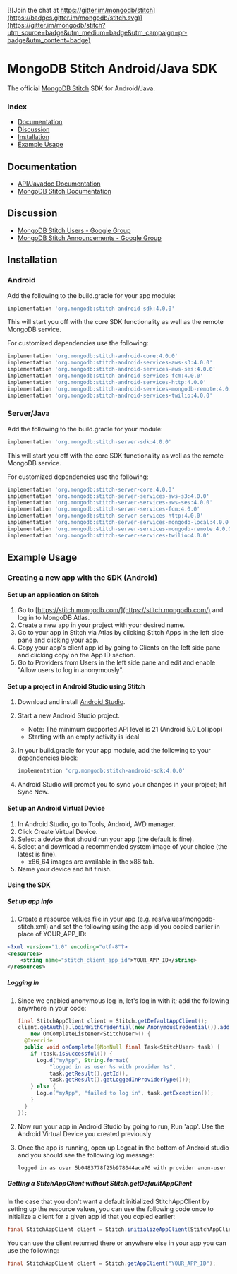 [![Join the chat at https://gitter.im/mongodb/stitch](https://badges.gitter.im/mongodb/stitch.svg)](https://gitter.im/mongodb/stitch?utm_source=badge&utm_medium=badge&utm_campaign=pr-badge&utm_content=badge)

# MongoDB Stitch Android/Java SDK 

The official [MongoDB Stitch](https://stitch.mongodb.com/) SDK for Android/Java.

### Index
- [Documentation](#documentation)
- [Discussion](#discussion)
- [Installation](#installation)
- [Example Usage](#example-usage)

## Documentation
* [API/Javadoc Documentation](https://s3.amazonaws.com/stitch-sdks/android/docs/4.0.0/index.html)
* [MongoDB Stitch Documentation](https://docs.mongodb.com/stitch/)

## Discussion
* [MongoDB Stitch Users - Google Group](https://groups.google.com/d/forum/mongodb-stitch-users)
* [MongoDB Stitch Announcements - Google Group](https://groups.google.com/d/forum/mongodb-stitch-announce)

## Installation

### Android

Add the following to the build.gradle for your app module:

```gradle
implementation 'org.mongodb:stitch-android-sdk:4.0.0'
```

This will start you off with the core SDK functionality as well as the remote MongoDB service.

For customized dependencies use the following:

```gradle
implementation 'org.mongodb:stitch-android-core:4.0.0'
implementation 'org.mongodb:stitch-android-services-aws-s3:4.0.0'
implementation 'org.mongodb:stitch-android-services-aws-ses:4.0.0'
implementation 'org.mongodb:stitch-android-services-fcm:4.0.0'
implementation 'org.mongodb:stitch-android-services-http:4.0.0'
implementation 'org.mongodb:stitch-android-services-mongodb-remote:4.0.0'
implementation 'org.mongodb:stitch-android-services-twilio:4.0.0'
```

### Server/Java

Add the following to the build.gradle for your module:

```gradle
implementation 'org.mongodb:stitch-server-sdk:4.0.0'
```

This will start you off with the core SDK functionality as well as the remote MongoDB service.

For customized dependencies use the following:

```gradle
implementation 'org.mongodb:stitch-server-core:4.0.0'
implementation 'org.mongodb:stitch-server-services-aws-s3:4.0.0'
implementation 'org.mongodb:stitch-server-services-aws-ses:4.0.0'
implementation 'org.mongodb:stitch-server-services-fcm:4.0.0'
implementation 'org.mongodb:stitch-server-services-http:4.0.0'
implementation 'org.mongodb:stitch-server-services-mongodb-local:4.0.0'
implementation 'org.mongodb:stitch-server-services-mongodb-remote:4.0.0'
implementation 'org.mongodb:stitch-server-services-twilio:4.0.0'
```

## Example Usage

### Creating a new app with the SDK (Android)

#### Set up an application on Stitch
1. Go to [https://stitch.mongodb.com/](https://stitch.mongodb.com/) and log in to MongoDB Atlas.
2. Create a new app in your project with your desired name.
3. Go to your app in Stitch via Atlas by clicking Stitch Apps in the left side pane and clicking your app.
3. Copy your app's client app id by going to Clients on the left side pane and clicking copy on the App ID section.
4. Go to Providers from Users in the left side pane and edit and enable "Allow users to log in anonymously".

#### Set up a project in Android Studio using Stitch
1. Download and install [Android Studio](https://developer.android.com/studio/index.html).
2. Start a new Android Studio project.
	* Note: The minimum supported API level is 21 (Android 5.0 Lollipop)
	* Starting with an empty activity is ideal
3. In your build.gradle for your app module, add the following to your dependencies block:

	```gradle
    implementation 'org.mongodb:stitch-android-sdk:4.0.0'
    ```
4. Android Studio will prompt you to sync your changes in your project; hit Sync Now.

#### Set up an Android Virtual Device

1. In Android Studio, go to Tools, Android, AVD manager.
2. Click Create Virtual Device.
3. Select a device that should run your app (the default is fine).
4. Select and download a recommended system image of your choice (the latest is fine).
	* x86_64 images are available in the x86 tab.
5. Name your device and hit finish.

#### Using the SDK

##### Set up app info
1. Create a resource values file in your app (e.g. res/values/mongodb-stitch.xml) and set the following using the app id you copied earlier in place of YOUR_APP_ID:

```xml
<?xml version="1.0" encoding="utf-8"?>
<resources>
    <string name="stitch_client_app_id">YOUR_APP_ID</string>
</resources>
```

##### Logging In
1. Since we enabled anonymous log in, let's log in with it; add the following anywhere in your code:

	```java
	final StitchAppClient client = Stitch.getDefaultAppClient();
    client.getAuth().loginWithCredential(new AnonymousCredential()).addOnCompleteListener(
        new OnCompleteListener<StitchUser>() {
      @Override
      public void onComplete(@NonNull final Task<StitchUser> task) {
        if (task.isSuccessful()) {
          Log.d("myApp", String.format(
              "logged in as user %s with provider %s",
              task.getResult().getId(),
              task.getResult().getLoggedInProviderType()));
        } else {
          Log.e("myApp", "failed to log in", task.getException());
        }
      }
    });
	```

2. Now run your app in Android Studio by going to run, Run 'app'. Use the Android Virtual Device you created previously
3. Once the app is running, open up Logcat in the bottom of Android studio and you should see the following log message:

	```
	logged in as user 5b0483778f25b978044aca76 with provider anon-user
	```
	
##### Getting a StitchAppClient without Stitch.getDefaultAppClient

In the case that you don't want a default initialized StitchAppClient by setting up the resource values, you can use the following code once to initialize a client for a given app id that you copied earlier:

```java
final StitchAppClient client = Stitch.initializeAppClient(StitchAppClientConfiguration.Builder.forApp("YOUR_APP_ID"));
```

You can use the client returned there or anywhere else in your app you can use the following:

```java
final StitchAppClient client = Stitch.getAppClient("YOUR_APP_ID");
```